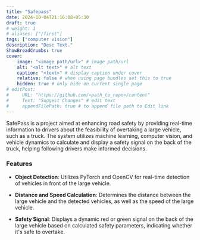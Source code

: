 ```yaml
---
title: "Safepass"
date: 2024-10-04T21:16:08+05:30
draft: true
# weight: 1
# aliases: ["/first"]
tags: ["computer vision"]
description: "Desc Text."
ShowBreadCrumbs: true
cover:
    image: "<image path/url>" # image path/url
    alt: "<alt text>" # alt text
    caption: "<text>" # display caption under cover
    relative: false # when using page bundles set this to true
    hidden: true # only hide on current single page
# editPost:
#     URL: "https://github.com/<path_to_repo>/content"
#     Text: "Suggest Changes" # edit text
#     appendFilePath: true # to append file path to Edit link
---
```


SafePass is a project aimed at enhancing road safety by providing real-time information to drivers about the feasibility of overtaking a large vehicle, such as a truck. The system utilizes machine learning, computer vision, and vehicle dynamics to calculate and display a safety signal on the back of the truck, helping following drivers make informed decisions.

### Features

- **Object Detection**: Utilizes PyTorch and OpenCV for real-time detection of vehicles in front of the large vehicle.

- **Distance and Speed Calculation**: Determines the distance between the large vehicle and the detected vehicles, as well as the speed of the large vehicle.

- **Safety Signal**: Displays a dynamic red or green signal on the back of the large vehicle based on calculated safety parameters, indicating whether it's safe to overtake.
